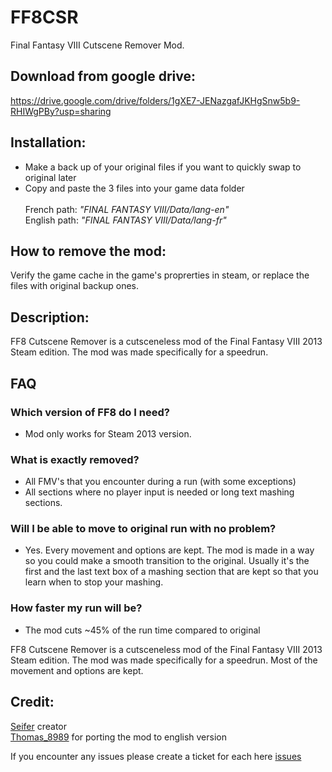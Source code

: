# FF8CSR
Final Fantasy VIII Cutscene Remover Mod.

## Download from google drive:
https://drive.google.com/drive/folders/1gXE7-JENazgafJKHgSnw5b9-RHIWgPBy?usp=sharing

## Installation:
- Make a back up of your original files if you want to quickly swap to original later<br />
- Copy and paste the 3 files into your game data folder<br /><br />
French path: *"FINAL FANTASY VIII/Data/lang-en"* <br />
English path: *"FINAL FANTASY VIII/Data/lang-fr"* <br />

## How to remove the mod:
Verify the game cache in the game's proprerties in steam, or replace the files with original backup ones.

## Description:
FF8 Cutscene Remover is a cutsceneless mod of the Final Fantasy VIII 2013 Steam edition. The mod was made specifically for a speedrun.

## FAQ
### Which version of FF8 do I need?
- Mod only works for Steam 2013 version.  
### What is exactly removed?
- All FMV's that you encounter during a run (with some exceptions)
- All sections where no player input is needed or long text mashing sections.  
### Will I be able to move to original run with no problem?
- Yes. Every movement and options are kept. The mod is made in a way so you could make a smooth transition to the original. Usually it's the first and the last text box of a mashing section that are kept so that you learn when to stop your mashing.  
### How faster my run will be?
- The mod cuts ~45% of the run time compared to original

FF8 Cutscene Remover is a cutsceneless mod of the Final Fantasy VIII 2013 Steam edition. The mod was made specifically for a speedrun. Most of the movement and options are kept.

## Credit:
[Seifer](https://www.twitch.tv/seifertv) creator<br />
[Thomas_8989](https://www.twitch.tv/thomas_8989) for porting the mod to english version

If you encounter any issues please create a ticket for each here [issues](https://github.com/Dzoiver/FF8CSR/issues)
